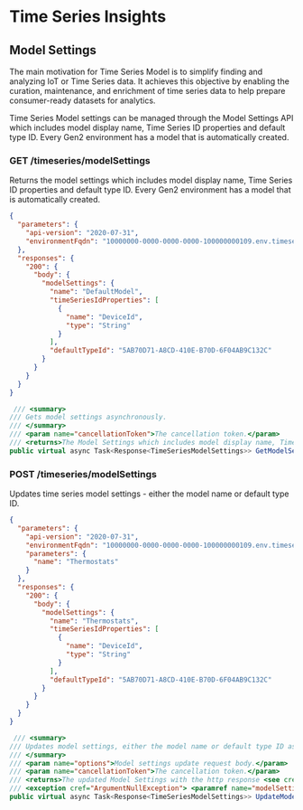 # Time Series Insights

## Model Settings

The main motivation for Time Series Model is to simplify finding and analyzing IoT or Time Series data. It achieves this objective by enabling the curation, maintenance, and enrichment of time series data to help prepare consumer-ready datasets for analytics.

Time Series Model settings can be managed through the Model Settings API which includes model display name, Time Series ID properties and default type ID. Every Gen2 environment has a model that is automatically created.

### GET /timeseries/modelSettings

Returns the model settings which includes model display name, Time Series ID properties and default type ID. Every Gen2 environment has a model that is automatically created.

```json
{
  "parameters": {
    "api-version": "2020-07-31",
    "environmentFqdn": "10000000-0000-0000-0000-100000000109.env.timeseries.azure.com"
  },
  "responses": {
    "200": {
      "body": {
        "modelSettings": {
          "name": "DefaultModel",
          "timeSeriesIdProperties": [
            {
              "name": "DeviceId",
              "type": "String"
            }
          ],
          "defaultTypeId": "5AB70D71-A8CD-410E-B70D-6F04AB9C132C"
        }
      }
    }
  }
}
```

```csharp
 /// <summary>
/// Gets model settings asynchronously.
/// </summary>
/// <param name="cancellationToken">The cancellation token.</param>
/// <returns>The Model Settings which includes model display name, Time Series ID properties and default type ID with the http response <see cref="Response{T}"/>.</returns>
public virtual async Task<Response<TimeSeriesModelSettings>> GetModelSettingsAsync(CancellationToken cancellationToken = default)
```

### POST /timeseries/modelSettings

Updates time series model settings - either the model name or default type ID.

```json
{
  "parameters": {
    "api-version": "2020-07-31",
    "environmentFqdn": "10000000-0000-0000-0000-100000000109.env.timeseries.azure.com",
    "parameters": {
      "name": "Thermostats"
    }
  },
  "responses": {
    "200": {
      "body": {
        "modelSettings": {
          "name": "Thermostats",
          "timeSeriesIdProperties": [
            {
              "name": "DeviceId",
              "type": "String"
            }
          ],
          "defaultTypeId": "5AB70D71-A8CD-410E-B70D-6F04AB9C132C"
        }
      }
    }
  }
}
```
```csharp
 /// <summary>
/// Updates model settings, either the model name or default type ID asynchronously.
/// </summary>
/// <param name="options">Model settings update request body.</param>
/// <param name="cancellationToken">The cancellation token.</param>
/// <returns>The updated Model Settings with the http response <see cref="Response{T}"/>.</returns>
/// <exception cref="ArgumentNullException"> <paramref name="modelSettings"/> is null. </exception>
public virtual async Task<Response<TimeSeriesModelSettings>> UpdateModelSettingsAsync(UpdateModelSettingsOptions options, CancellationToken cancellationToken = default)
```